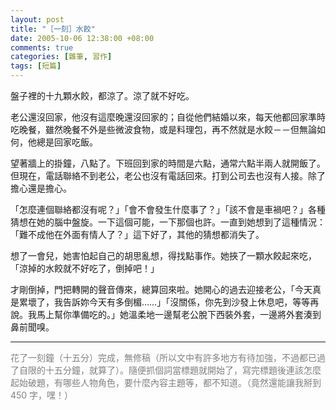 ```yaml
--- 
layout: post
title: "［一刻］水餃"
date: 2005-10-06 12:38:00 +08:00
comments: true
categories: [雜筆, 習作]
tags: [短篇]
---
```


盤子裡的十九顆水餃，都涼了。涼了就不好吃。

<!-- more -->

老公還沒回家，他沒有這麼晚還沒回家的；自從他們結婚以來，每天他都回家準時吃晚餐，雖然晚餐不外是些微波食物，或是料理包，再不然就是水餃－－但無論如何，他總是回家吃飯。

望著牆上的掛鐘，八點了。下班回到家的時間是六點，通常六點半兩人就開飯了。但現在，電話聯絡不到老公，老公也沒有電話回來。打到公司去也沒有人接。除了擔心還是擔心。

「怎麼連個聯絡都沒有呢？」「會不會發生什麼事了？」「該不會是車禍吧？」各種猜想在她的腦中盤旋。一下這個可能，一下那個也許。一直到她想到了這種情況：「難不成他在外面有情人了？」這下好了，其他的猜想都消失了。

想了一會兒，她害怕起自己的胡思亂想，得找點事作。她挾了一顆水餃起來吃，「涼掉的水餃就不好吃了，倒掉吧！」

才剛倒掉，門把轉開的聲音傳來，總算回來啦。她開心的過去迎接老公，「今天真是累壞了，我告訴妳今天有多倒楣……」「沒關係，你先到沙發上休息吧，等等再說。我馬上幫你準備吃的。」她溫柔地一邊幫老公脫下西裝外套，一邊將外套湊到鼻前聞嗅。

----

<span style="color:gray;">花了一刻鐘（十五分）完成，無修稿（所以文中有許多地方有待加強，不過都已過了自限的十五分鐘，就算了）。隨便抓個詞當標題就開始了，寫完標題後連該怎麼起始破題，有哪些人物角色，要什麼內容主題等，都不知道。（竟然還能讓我掰到 450 字，嘿！）</span>